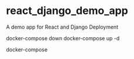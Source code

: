 # react_django_demo_app
A demo app for React and Django Deployment

docker-compose down
docker-compose up -d

docker-compose
